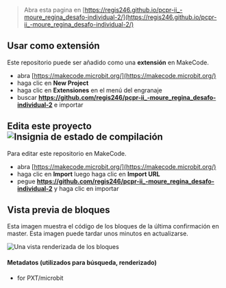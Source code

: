 
> Abra esta pagina en [https://regis246.github.io/pcpr-ii_-moure_regina_desafo-individual-2/](https://regis246.github.io/pcpr-ii_-moure_regina_desafo-individual-2/)

## Usar como extensión

Este repositorio puede ser añadido como una **extensión** en MakeCode.

* abra [https://makecode.microbit.org/](https://makecode.microbit.org/)
* haga clic en **New Project**
* haga clic en **Extensiones** en el menú del engranaje
* buscar **https://github.com/regis246/pcpr-ii_-moure_regina_desafo-individual-2** e importar

## Edita este proyecto ![Insignia de estado de compilación](https://github.com/regis246/pcpr-ii_-moure_regina_desafo-individual-2/workflows/MakeCode/badge.svg)

Para editar este repositorio en MakeCode.

* abra [https://makecode.microbit.org/](https://makecode.microbit.org/)
* haga clic en **Import** luego haga clic en **Import URL**
* pegue **https://github.com/regis246/pcpr-ii_-moure_regina_desafo-individual-2** y haga clic en importar

## Vista previa de bloques

Esta imagen muestra el código de los bloques de la última confirmación en master.
Esta imagen puede tardar unos minutos en actualizarse.

![Una vista renderizada de los bloques](https://github.com/regis246/pcpr-ii_-moure_regina_desafo-individual-2/raw/master/.github/makecode/blocks.png)

#### Metadatos (utilizados para búsqueda, renderizado)

* for PXT/microbit
<script src="https://makecode.com/gh-pages-embed.js"></script><script>makeCodeRender("{{ site.makecode.home_url }}", "{{ site.github.owner_name }}/{{ site.github.repository_name }}");</script>
